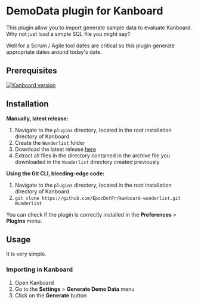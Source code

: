 # DemoData plugin for Kanboard

This plugin allow you to import generate sample data to evaluate Kanboard.
Why not just load a simple SQL file you might say?

Well for a Scrum / Agile tool dates are critical so this plugin generate appropriate dates around today's date.


## Prerequisites

[![Kanboard version](https://img.shields.io/badge/Kanboard-1.0.48-red.svg)](https://kanboard.net/news/version-1.0.48)

## Installation

**Manually, latest release:**

  1. Navigate to the `plugins` directory, located in the root installation directory of Kanboard
  2. Create the `Wunderlist` folder
  3. Download the latest release [here](https://github.com/EpocDotFr/kanboard-wunderlist/releases)
  4. Extract all files in the directory contained in the archive file you downloaded in the `Wunderlist` directory created previously

**Using the Git CLI, bleeding-edge code:**

  1. Navigate to the `plugins` directory, located in the root installation directory of Kanboard
  2. `git clone https://github.com/EpocDotFr/kanboard-wunderlist.git Wunderlist`

You can check if the plugin is correctly installed in the **Preferences** > **Plugins** menu.

## Usage

It is very simple.

### Importing in Kanboard

  1. Open Kanboard
  2. Go to the **Settings** > **Generate Demo Data** menu
  3. Click on the **Generate** button

